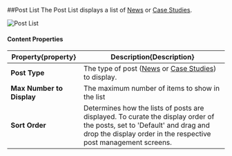 ##Post List
The Post List displays a list of [News](content-types/news.md) or [Case Studies](content-types/case-studies.md).

![Post List](images/post-list.jpg)

#### Content Properties
Property{property} | Description{Description}
-------------------|-------------------------
**Post Type**|The type of post ([News](content-types/news.md) or [Case Studies](content-types/case-studies.md)) to display.
**Max Number to Display**|The maximum number of items to show in the list
**Sort Order**|Determines how the lists of posts are displayed. To curate the display order of the posts, set to 'Default' and drag and drop the display order in the respective post management screens.

